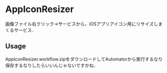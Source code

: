 # AppIconResizer
画像ファイル右クリック->サービスから，iOSアプリアイコン用にリサイズしまくるサービス．

## Usage
AppIconResizer.workflow.zipをダウンロードしてAutomatorから実行するなり保存するなりしたらいいんじゃないですかね．
